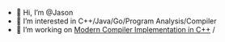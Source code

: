 - 👋 Hi, I’m @Jason
- 👀 I’m interested in C++/Java/Go/Program Analysis/Compiler 
- 🌱 I’m working on [Modern Compiler Implementation in C++](https://github.com/JasonNFS/Modern-Compiler-Implementation-in-cpp) / 

<!---
JasonNFS/JasonNFS is a ✨ special ✨ repository because its `README.md` (this file) appears on your GitHub profile.
You can click the Preview link to take a look at your changes.
--->
